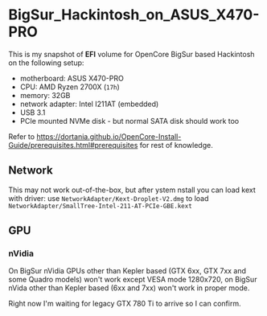 # BigSur_Hackintosh_on_ASUS_X470-PRO

This is my snapshot of **EFI** volume for OpenCore BigSur based Hackintosh on the following setup:

* motherboard: ASUS X470-PRO
* CPU: AMD Ryzen 2700X (`17h`)
* memory: 32GB
* network adapter: Intel I211AT (embedded)
* USB 3.1
* PCIe mounted NVMe disk - but normal SATA disk should work too

Refer to https://dortania.github.io/OpenCore-Install-Guide/prerequisites.html#prerequisites for rest of knowledge.

## Network

This may not work out-of-the-box, but after ystem nstall you can load kext with driver: use `NetworkAdapter/Kext-Droplet-V2.dmg` to load `NetworkAdapter/SmallTree-Intel-211-AT-PCIe-GBE.kext`

## GPU

### nVidia
On BigSur nVidia GPUs other than Kepler based (GTX 6xx, GTX 7xx and some Quadro models) won't work except VESA mode 1280x720, on BigSur nVida other than Kepler based (6xx and 7xx) won't work in proper mode. 

Right now I'm waiting for legacy GTX 780 Ti to arrive so I can confirm.
